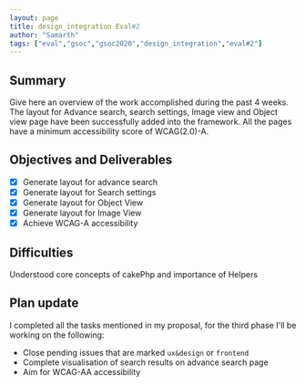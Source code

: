 ```yaml
---
layout: page
title: design_integration Eval#2
author: "Samarth"
tags: ["eval","gsoc","gsoc2020","design_integration","eval#2"]
---
```


## Summary
Give here an overview of the work accomplished during the past 4 weeks. 
The layout for Advance search, search settings, Image view and Object view page have been successfully added into the framework. All the pages have a minimum accessibility score of WCAG(2.0)-A.

## Objectives and Deliverables
- [x] Generate layout for advance search
- [x] Generate layout for Search settings
- [x] Generate layout for Object View
- [x] Generate layout for Image View
- [x] Achieve WCAG-A accessibility 

## Difficulties
Understood core concepts of cakePhp and importance of Helpers

## Plan update
I completed all the tasks mentioned in my proposal, for the third phase I'll be working on the following:
- Close pending issues that are marked `ux&design` or `frontend`
- Complete visualisation of search results on advance search page
- Aim for WCAG-AA accessibility
